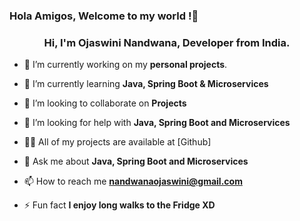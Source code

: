 ### Hola Amigos, Welcome to my world !👋

  <h3 align="center">Hi, I'm Ojaswini Nandwana, Developer from India.</h3>




- 🔭 I’m currently working on my **personal projects**.

- 🌱 I’m currently learning **Java, Spring Boot & Microservices**

- 👯 I’m looking to collaborate on **Projects**

- 🤝 I’m looking for help with **Java, Spring Boot and Microservices**

- 👨‍💻 All of my projects are available at [Github]

- 💬 Ask me about **Java, Spring Boot and Microservices**

- 📫 How to reach me **nandwanaojaswini@gmail.com**

- ⚡ Fun fact **I enjoy long walks to the Fridge XD**
